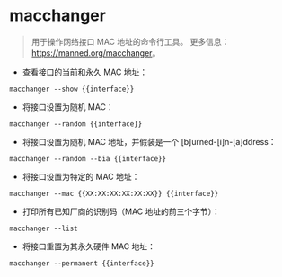 # macchanger

> 用于操作网络接口 MAC 地址的命令行工具。
> 更多信息：<https://manned.org/macchanger>。

- 查看接口的当前和永久 MAC 地址：

`macchanger --show {{interface}}`

- 将接口设置为随机 MAC：

`macchanger --random {{interface}}`

- 将接口设置为随机 MAC 地址，并假装是一个 [b]urned-[i]n-[a]ddress：

`macchanger --random --bia {{interface}}`

- 将接口设置为特定的 MAC 地址：

`macchanger --mac {{XX:XX:XX:XX:XX:XX}} {{interface}}`

- 打印所有已知厂商的识别码（MAC 地址的前三个字节）：

`macchanger --list`

- 将接口重置为其永久硬件 MAC 地址：

`macchanger --permanent {{interface}}`